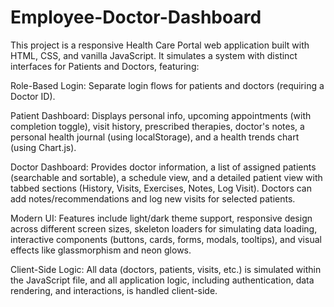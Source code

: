 # Employee-Doctor-Dashboard

This project is a responsive Health Care Portal web application built with HTML, CSS, and vanilla JavaScript. It simulates a system with distinct interfaces for Patients and Doctors, featuring:

Role-Based Login: Separate login flows for patients and doctors (requiring a Doctor ID).

Patient Dashboard: Displays personal info, upcoming appointments (with completion toggle), visit history, prescribed therapies, doctor's notes, a personal health journal (using localStorage), and a health trends chart (using Chart.js).

Doctor Dashboard: Provides doctor information, a list of assigned patients (searchable and sortable), a schedule view, and a detailed patient view with tabbed sections (History, Visits, Exercises, Notes, Log Visit). Doctors can add notes/recommendations and log new visits for selected patients.

Modern UI: Features include light/dark theme support, responsive design across different screen sizes, skeleton loaders for simulating data loading, interactive components (buttons, cards, forms, modals, tooltips), and visual effects like glassmorphism and neon glows.

Client-Side Logic: All data (doctors, patients, visits, etc.) is simulated within the JavaScript file, and all application logic, including authentication, data rendering, and interactions, is handled client-side.

